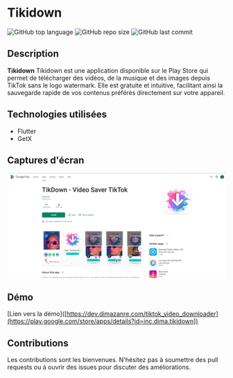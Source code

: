 # Tikidown

![GitHub top language](https://img.shields.io/github/languages/top/dimainc26/tiktok_video_downloader)
![GitHub repo size](https://img.shields.io/github/repo-size/dimainc26/tiktok_video_downloader)
![GitHub last commit](https://img.shields.io/github/last-commit/dimainc26/tiktok_video_downloader)

## Description
**Tikidown** Tikidown est une application disponible sur le Play Store qui permet de télécharger des vidéos, de la musique et des images depuis TikTok sans le logo watermark. Elle est gratuite et intuitive, facilitant ainsi la sauvegarde rapide de vos contenus préférés directement sur votre appareil.

## Technologies utilisées
- Flutter
- GetX

## Captures d'écran
![Home Screen](https://github.com/dimainc26/tiktok_video_downloader/blob/main/assets/home.png)

## Démo
[Lien vers la démo]([https://dev.dimazanre.com/tiktok_video_downloader](https://play.google.com/store/apps/details?id=inc.dima.tikidown])

## Contributions
Les contributions sont les bienvenues. N'hésitez pas à soumettre des pull requests ou à ouvrir des issues pour discuter des améliorations.
